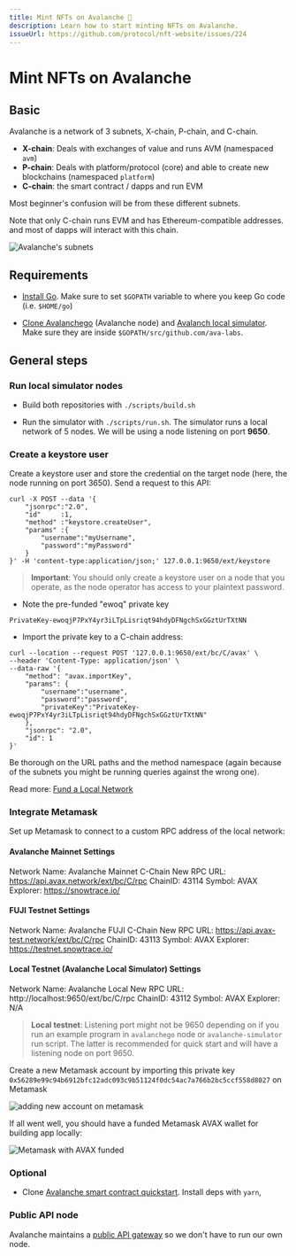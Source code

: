 ```yaml
---
title: Mint NFTs on Avalanche 🚧
description: Learn how to start minting NFTs on Avalanche.
issueUrl: https://github.com/protocol/nft-website/issues/224
---
```


# Mint NFTs on Avalanche

## Basic

Avalanche is a network of 3 subnets, X-chain, P-chain, and C-chain. 
- **X-chain**: Deals with exchanges of value and runs AVM (namespaced `avm`)
- **P-chain**: Deals with platform/protocol (core) and able to create new blockchains (namespaced `platform`)
- **C-chain**: the smart contract / dapps and run EVM

Most beginner's confusion will be from these different subnets. 

Note that only C-chain runs EVM and has Ethereum-compatible addresses. and most of dapps will interact with this chain.

![Avalanche's subnets](https://docs.avax.network/assets/images/image(21)-3c5cb7f1f21926b05ae3631f453ed49d.png)

## Requirements

- [Install Go](https://go.dev/dl/). Make sure to set `$GOPATH` variable to where you keep Go code (i.e. `$HOME/go`)

- [Clone Avalanchego](https://github.com/ava-labs/avalanchego) (Avalanche node) and [Avalanch local simulator](https://github.com/ava-labs/ava-sim#readme). Make sure they are inside `$GOPATH/src/github.com/ava-labs`.

## General steps

### Run local simulator nodes

- Build both repositories with `./scripts/build.sh`

- Run the simulator with `./scripts/run.sh`. The simulator runs a local network of 5 nodes. We will be using a node listening on port **9650**.

### Create a keystore user

Create a keystore user and store the credential on the target node (here, the node running on port 3650). Send a request to this API:

```shell
curl -X POST --data '{
    "jsonrpc":"2.0",
    "id"     :1,
    "method" :"keystore.createUser",
    "params" :{
        "username":"myUsername",
        "password":"myPassword"
    }
}' -H 'content-type:application/json;' 127.0.0.1:9650/ext/keystore
```

> **Important**: You should only create a keystore user on a node that you operate, as the node operator has access to your plaintext password.

- Note the pre-funded "ewoq" private key
```
PrivateKey-ewoqjP7PxY4yr3iLTpLisriqt94hdyDFNgchSxGGztUrTXtNN
```

- Import the private key to a C-chain address:

```shell
curl --location --request POST '127.0.0.1:9650/ext/bc/C/avax' \
--header 'Content-Type: application/json' \
--data-raw '{
    "method": "avax.importKey",
    "params": {
        "username":"username",
        "password":"password",
        "privateKey":"PrivateKey-ewoqjP7PxY4yr3iLTpLisriqt94hdyDFNgchSxGGztUrTXtNN"
    },
    "jsonrpc": "2.0",
    "id": 1
}'
```

Be thorough on the URL paths and the method namespace (again because of the subnets you might be running queries against the wrong one).

Read more: [Fund a Local Network](https://docs.avax.network/build/tutorials/platform/fund-a-local-test-network)


### Integrate Metamask

Set up Metamask to connect to a custom RPC address of the local network:

#### Avalanche Mainnet Settings

Network Name: Avalanche Mainnet C-Chain
New RPC URL: https://api.avax.network/ext/bc/C/rpc
ChainID: 43114
Symbol: AVAX
Explorer: https://snowtrace.io/

#### FUJI Testnet Settings
Network Name: Avalanche FUJI C-Chain
New RPC URL: https://api.avax-test.network/ext/bc/C/rpc
ChainID: 43113
Symbol: AVAX
Explorer: https://testnet.snowtrace.io/

#### Local Testnet (Avalanche Local Simulator) Settings
Network Name: Avalanche Local
New RPC URL: http://localhost:9650/ext/bc/C/rpc
ChainID: 43112
Symbol: AVAX
Explorer: N/A

> **Local testnet**: Listening port might not be 9650 depending on if you run an example program in `avalanchego` node or `avalanche-simulator` run script. The latter is recommended for quick start and will have a listening node on port 9650.

Create a new Metamask account by importing this private key `0x56289e99c94b6912bfc12adc093c9b51124f0dc54ac7a766b2bc5ccf558d8027` on Metamask

![adding new account on metamask](https://docs.avax.network/assets/images/Metamask-Import-Account-17b4d3c6e167ebf8709ace5bc30001f6.png)

If all went well, you should have a funded Metamask AVAX wallet for building app locally:

![Metamask with AVAX funded](https://i.imgur.com/fkLXV17.png)

### Optional

- Clone [Avalanche smart contract quickstart](https://github.com/ava-labs/avalanche-smart-contract-quickstart). Install deps with `yarn`,

### Public API node
Avalanche maintains a [public API gateway](https://docs.avax.network/build/tools/public-api) so we don't have to run our own node.